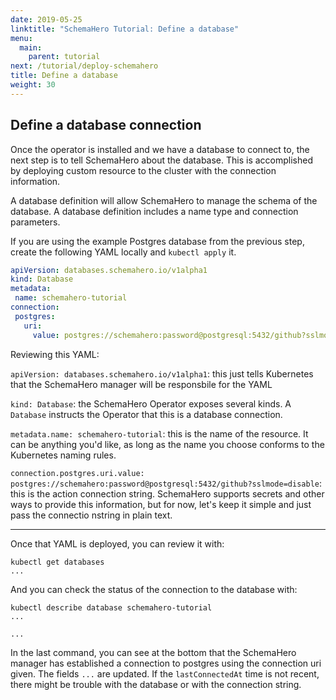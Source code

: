```yaml
---
date: 2019-05-25
linktitle: "SchemaHero Tutorial: Define a database"
menu:
  main:
    parent: tutorial
next: /tutorial/deploy-schemahero
title: Define a database
weight: 30
---
```


## Define a database connection

Once the operator is installed and we have a database to connect to, the next step is to tell SchemaHero about the database. This is accomplished by deploying custom resource to the cluster with the connection information.

 A database definition will allow SchemaHero to manage the schema of the database. A database definition includes a name type and connection parameters.

 If you are using the example Postgres database from the previous step, create the following YAML locally and `kubectl apply` it.

 ```yaml
apiVersion: databases.schemahero.io/v1alpha1
kind: Database
metadata:
  name: schemahero-tutorial
connection:
  postgres:
    uri:
      value: postgres://schemahero:password@postgresql:5432/github?sslmode=disable
 ```


Reviewing this YAML:

`apiVersion: databases.schemahero.io/v1alpha1`: this just tells Kubernetes that the SchemaHero manager will be responsbile for the YAML

`kind: Database`: the SchemaHero Operator exposes several kinds. A `Database` instructs the Operator that this is a database connection.

`metadata.name: schemahero-tutorial`: this is the name of the resource. It can be anything you'd like, as long as the name you choose conforms to the Kubernetes naming rules.

`connection.postgres.uri.value: postgres://schemahero:password@postgresql:5432/github?sslmode=disable`: this is the action connection string. SchemaHero supports secrets and other ways to provide this information, but for now, let's keep it simple and just pass the connectio nstring in plain text.

---

Once that YAML is deployed, you can review it with:

```
kubectl get databases
...
```

And you can check the status of the connection to the database with:

```
kubectl describe database schemahero-tutorial
...

...
```

In the last command, you can see at the bottom that the SchemaHero manager has established a connection to postgres using the connection uri given. The fields `...` are updated. If the `lastConnectedAt` time is not recent, there might be trouble with the database or with the connection string.

